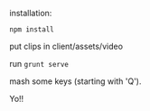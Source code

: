 installation:

`npm install`

put clips in client/assets/video

run `grunt serve`

mash some keys (starting with 'Q').

Yo!!
